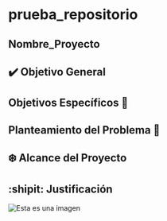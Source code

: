 # prueba_repositorio
## Nombre_Proyecto
## :heavy_check_mark: Objetivo General
## Objetivos Específicos :space_invader:
## Planteamiento del Problema :mag_right:
## :snowflake: Alcance del Proyecto
## :shipit: Justificación

![Esta es una imagen](https://myoctocat.com/assets/images/base-octocat.svg)

